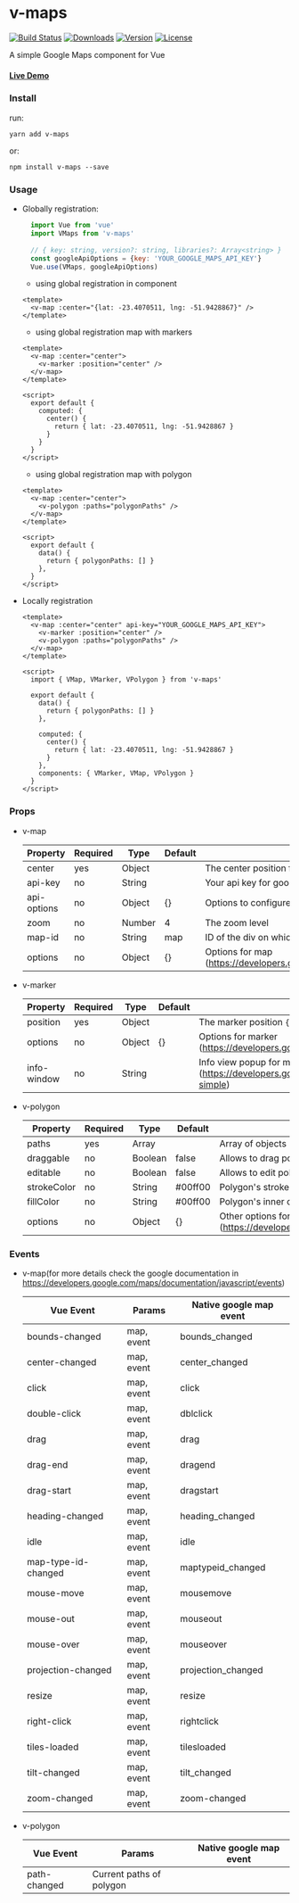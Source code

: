 # v-maps
[![Build Status](https://travis-ci.org/FelipeBohnertPaetzold/v-maps.svg?branch=master)](https://travis-ci.org/FelipeBohnertPaetzold/v-maps)
<a href="https://npmcharts.com/compare/v-maps?minimal=true"><img src="https://img.shields.io/npm/dm/v-maps.svg" alt="Downloads"></a>
<a href="https://www.npmjs.com/package/v-maps"><img src="https://img.shields.io/npm/v/v-maps.svg" alt="Version"></a>
<a href="https://www.npmjs.com/package/v-maps"><img src="https://img.shields.io/npm/l/v-maps.svg" alt="License"></a>

A simple Google Maps component for Vue

#### [Live Demo](https://felipebohnertpaetzold.github.io/v-maps)

### Install
run:

    yarn add v-maps
or:
    
    npm install v-maps --save
### Usage

- Globally registration:
    
    ```js
      import Vue from 'vue'
      import VMaps from 'v-maps'
      
      // { key: string, version?: string, libraries?: Array<string> }
      const googleApiOptions = {key: 'YOUR_GOOGLE_MAPS_API_KEY'}
      Vue.use(VMaps, googleApiOptions)
    ```
    - using global registration in component
    
    ```vue
    <template>
      <v-map :center="{lat: -23.4070511, lng: -51.9428867}" />
    </template>
    ```
    - using global registration map with markers
    
    ```vue
    <template>
      <v-map :center="center">
        <v-marker :position="center" />
      </v-map>
    </template>
  
    <script>
      export default {
        computed: {
          center() {
            return { lat: -23.4070511, lng: -51.9428867 }
          }        
        }
      }
    </script>
    ```
    
  - using global registration map with polygon
  ```vue
  <template>
    <v-map :center="center">
      <v-polygon :paths="polygonPaths" />
    </v-map>
  </template>
  
  <script>
    export default {
      data() {
        return { polygonPaths: [] }
      },
    }
  </script>
  ```

- Locally registration
   
   ```vue
   <template>
     <v-map :center="center" api-key="YOUR_GOOGLE_MAPS_API_KEY">
       <v-marker :position="center" />
       <v-polygon :paths="polygonPaths" />
     </v-map>
   </template>

   <script>
     import { VMap, VMarker, VPolygon } from 'v-maps'
   
     export default {
       data() {
         return { polygonPaths: [] }
       },

       computed: {
         center() {
           return { lat: -23.4070511, lng: -51.9428867 }
         }        
       },
       components: { VMarker, VMap, VPolygon }
     }
   </script>
   ```
### Props

 - v-map

    | Property    |  Required |  Type   |  Default | Description
    |-------------|-----------|---------|----------|----------------
    | center      | yes       | Object  |          | The center position for map ```{ lat: -45.2121, lng: -43.2131 }```
    | api-key     | no        | String  |          | Your api key for google maps
    | api-options | no        | Object  | {}       | Options to configure your google, libraries, version ...
    | zoom        | no        | Number  | 4        | The zoom level  
    | map-id      | no        | String  | map      | ID of the div on which the map will be mounted
    | options     | no        | Object  | {}       | Options for map (https://developers.google.com/maps/documentation/javascript/tutorial#MapOptions)

 - v-marker

    | Property    |  Required |  Type   |  Default | Description
    |-------------|-----------|---------|----------|-----------------
    | position    | yes       | Object  |          | The marker position ```{ lat: -45.2121, lng: -43.2131 }```
    | options     | no        | Object  | {}       | Options for marker (https://developers.google.com/maps/documentation/javascript/markers)
    | info-window | no        | String  |          | Info view popup for marker (https://developers.google.com/maps/documentation/javascript/examples/infowindow-simple)
  
 - v-polygon
    
    | Property    |  Required |  Type   |  Default | Description
    |-------------|-----------|---------|----------|-----------------
    | paths       | yes       | Array   |          | Array of objects ```[{ lat: -23.407056, lng: -51.9428867}]```
    | draggable   | no        | Boolean | false    | Allows to drag polygon
    | editable    | no        | Boolean | false    | Allows to edit polygon's vertexes
    | strokeColor | no        | String  | #00ff00  | Polygon's stroke color
    | fillColor   | no        | String  | #00ff00  | Polygon's inner color
    | options     | no        | Object  | {}       | Other options for polygons (https://developers.google.com/maps/documentation/javascript/reference/polygon#PolygonOptions)

### Events

- v-map(for more details check the google documentation in https://developers.google.com/maps/documentation/javascript/events)
    
    | Vue Event          | Params                  | Native google map event
    |--------------------|-------------------------|------------------------
    | bounds-changed     | map, event              | bounds_changed
    | center-changed     | map, event              | center_changed
    | click              | map, event              | click
    | double-click       | map, event              | dblclick
    | drag               | map, event              | drag
    | drag-end           | map, event              | dragend
    | drag-start         | map, event              | dragstart
    | heading-changed    | map, event              | heading_changed
    | idle               | map, event              | idle
    | map-type-id-changed| map, event              | maptypeid_changed
    | mouse-move         | map, event              | mousemove
    | mouse-out          | map, event              | mouseout
    | mouse-over         | map, event              | mouseover
    | projection-changed | map, event              | projection_changed
    | resize             | map, event              | resize
    | right-click        | map, event              | rightclick
    | tiles-loaded       | map, event              | tilesloaded
    | tilt-changed       | map, event              | tilt_changed
    | zoom-changed       | map, event              | zoom-changed

- v-polygon

    | Vue Event          | Params                  | Native google map event
    |--------------------|-------------------------|------------------------
    | path-changed       | Current paths of polygon|